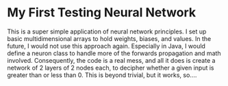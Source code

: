 # My First Testing Neural Network

This is a super simple application of neural network principles.
I set up basic multidimensional arrays to hold weights, biases, and values.
In the future, I would not use this approach again. Especially in Java, I would define a neuron class to handle more of the forwards propagation and math involved.
Consequently, the code is a real mess, and all it does is create a network of 2 layers of 2 nodes each, to decipher whether a given input is greater than or less than 0.
This is beyond trivial, but it works, so....
